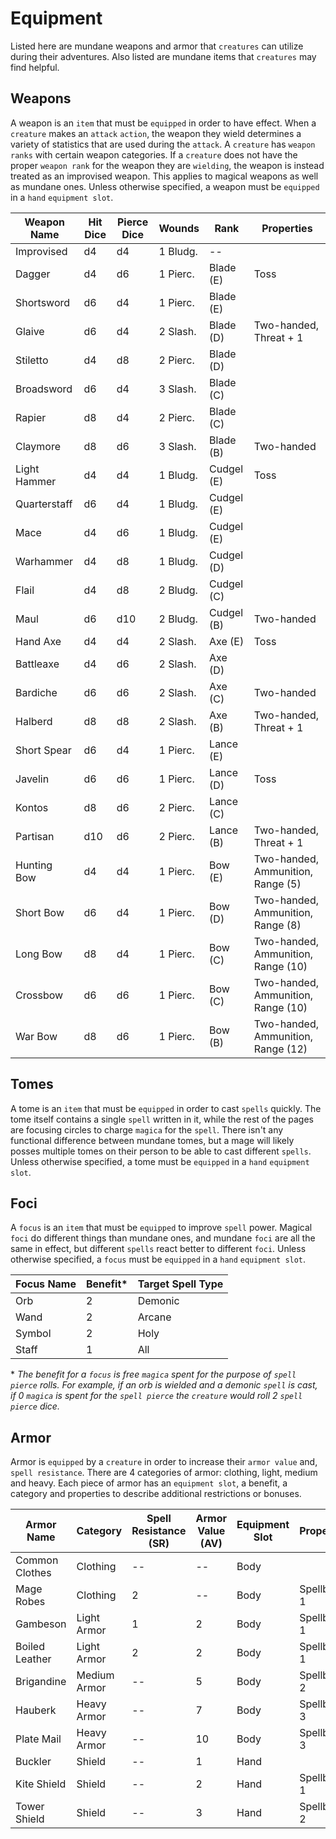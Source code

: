 # Equipment

Listed here are mundane weapons and armor that `creatures` can utilize during their adventures. Also listed are mundane items that `creatures` may find helpful.

## Weapons

A weapon is an `item` that must be `equipped` in order to have effect. When a `creature` makes an `attack` `action`, the weapon they wield determines a variety of statistics that are used during the `attack`. A `creature` has `weapon ranks` with certain weapon categories. If a `creature` does not have the proper `weapon rank` for the weapon they are `wielding`, the weapon is instead treated as an improvised weapon. This applies to magical weapons as well as mundane ones. Unless otherwise specified, a weapon must be `equipped` in a `hand` `equipment slot`.

| Weapon Name  | Hit Dice | Pierce Dice | Wounds   | Rank       | Properties                         |
| ------------ | -------- | ----------- | -------- | ---------- | ---------------------------------- |
| Improvised   | d4       | d4          | 1 Bludg. | --         |                                    |
| Dagger       | d4       | d6          | 1 Pierc. | Blade (E)  | Toss                               |
| Shortsword   | d6       | d4          | 1 Pierc. | Blade (E)  |                                    |
| Glaive       | d6       | d4          | 2 Slash. | Blade (D)  | Two-handed, Threat + 1             |
| Stiletto     | d4       | d8          | 2 Pierc. | Blade (D)  |                                    |
| Broadsword   | d6       | d4          | 3 Slash. | Blade (C)  |                                    |
| Rapier       | d8       | d4          | 2 Pierc. | Blade (C)  |                                    |
| Claymore     | d8       | d6          | 3 Slash. | Blade (B)  | Two-handed                         |
| Light Hammer | d4       | d4          | 1 Bludg. | Cudgel (E) | Toss                               |
| Quarterstaff | d6       | d4          | 1 Bludg. | Cudgel (E) |                                    |
| Mace         | d4       | d6          | 1 Bludg. | Cudgel (E) |                                    |
| Warhammer    | d4       | d8          | 1 Bludg. | Cudgel (D) |                                    |
| Flail        | d4       | d8          | 2 Bludg. | Cudgel (C) |                                    |
| Maul         | d6       | d10         | 2 Bludg. | Cudgel (B) | Two-handed                         |
| Hand Axe     | d4       | d4          | 2 Slash. | Axe (E)    | Toss                               |
| Battleaxe    | d4       | d6          | 2 Slash. | Axe (D)    |                                    |
| Bardiche     | d6       | d6          | 2 Slash. | Axe (C)    | Two-handed                         |
| Halberd      | d8       | d8          | 2 Slash. | Axe (B)    | Two-handed, Threat + 1             |
| Short Spear  | d6       | d4          | 1 Pierc. | Lance (E)  |                                    |
| Javelin      | d6       | d6          | 1 Pierc. | Lance (D)  | Toss                               |
| Kontos       | d8       | d6          | 2 Pierc. | Lance (C)  |                                    |
| Partisan     | d10      | d6          | 2 Pierc. | Lance (B)  | Two-handed, Threat + 1             |
| Hunting Bow  | d4       | d4          | 1 Pierc. | Bow (E)    | Two-handed, Ammunition, Range (5)  |
| Short Bow    | d6       | d4          | 1 Pierc. | Bow (D)    | Two-handed, Ammunition, Range (8)  |
| Long Bow     | d8       | d4          | 1 Pierc. | Bow (C)    | Two-handed, Ammunition, Range (10) |
| Crossbow     | d6       | d6          | 1 Pierc. | Bow (C)    | Two-handed, Ammunition, Range (10) |
| War Bow      | d8       | d6          | 1 Pierc. | Bow (B)    | Two-handed, Ammunition, Range (12) |

## Tomes

A tome is an `item` that must be `equipped` in order to cast `spells` quickly. The tome itself contains a single `spell` written in it, while the rest of the pages are focusing circles to charge `magica` for the `spell`. There isn't any functional difference between mundane tomes, but a mage will likely posses multiple tomes on their person to be able to cast different `spells`. Unless otherwise specified, a tome must be `equipped` in a `hand` `equipment slot`.

## Foci

A `focus` is an `item` that must be `equipped` to improve `spell` power. Magical `foci` do different things than mundane ones, and mundane `foci` are all the same in effect, but different `spells` react better to different `foci`. Unless otherwise specified, a `focus` must be `equipped` in a `hand` `equipment slot`.

| Focus Name | Benefit\* | Target Spell Type |
| ---------- | --------- | ----------------- |
| Orb        | 2         | Demonic           |
| Wand       | 2         | Arcane            |
| Symbol     | 2         | Holy              |
| Staff      | 1         | All               |

\* _The benefit for a `focus` is free `magica` spent for the purpose of `spell pierce` rolls. For example, if an orb is wielded and a demonic `spell` is cast, if 0 `magica` is spent for the `spell pierce` the `creature` would roll 2 `spell pierce` dice._

## Armor

Armor is `equipped` by a `creature` in order to increase their `armor value` and, `spell resistance`. There are 4 categories of armor: clothing, light, medium and heavy. Each piece of armor has an `equipment slot`, a benefit, a category and properties to describe additional restrictions or bonuses.

| Armor Name     | Category     | Spell Resistance (SR) | Armor Value (AV) | Equipment Slot | Properties  |
| -------------- | ------------ | --------------------- | ---------------- | -------------- | ----------- |
| Common Clothes | Clothing     | --                    | --               | Body           |             |
| Mage Robes     | Clothing     | 2                     | --               | Body           | Spellboon 1 |
| Gambeson       | Light Armor  | 1                     | 2                | Body           | Spellbane 1 |
| Boiled Leather | Light Armor  | 2                     | 2                | Body           | Spellbane 1 |
| Brigandine     | Medium Armor | --                    | 5                | Body           | Spellbane 2 |
| Hauberk        | Heavy Armor  | --                    | 7                | Body           | Spellbane 3 |
| Plate Mail     | Heavy Armor  | --                    | 10               | Body           | Spellbane 3 |
| Buckler        | Shield       | --                    | 1                | Hand           |             |
| Kite Shield    | Shield       | --                    | 2                | Hand           | Spellbane 1 |
| Tower Shield   | Shield       | --                    | 3                | Hand           | Spellbane 2 |
